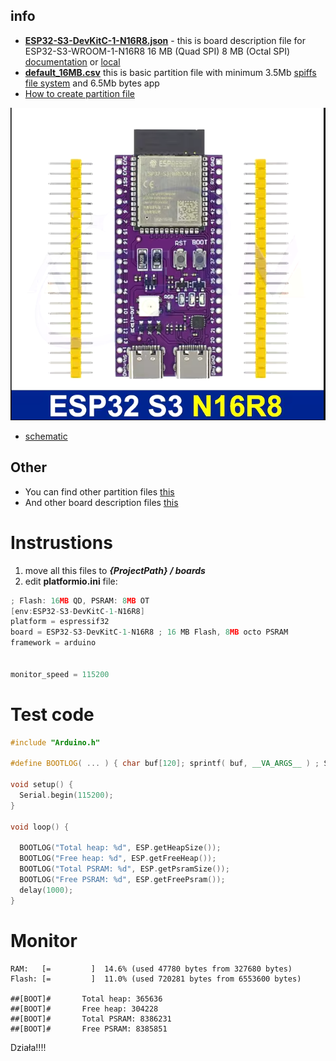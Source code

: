 ## info
* **[ESP32-S3-DevKitC-1-N16R8.json](./ESP32-S3-DevKitC-1-N16R8.json)** - this is board description file for ESP32-S3-WROOM-1-N16R8 16 MB (Quad SPI) 8 MB (Octal SPI) [documentation](https://www.espressif.com/sites/default/files/documentation/esp32-s3-wroom-1_wroom-1u_datasheet_en.pdf) or [local](./doc/esp32-s3-wroom-1_wroom-1u_datasheet_en.pdf)
* **[default_16MB.csv](./default_16MB.csv)**  this is basic partition file with minimum 3.5Mb [spiffs file system](https://docs.espressif.com/projects/esp-idf/en/stable/esp32/api-reference/storage/spiffs.html) and 6.5Mb bytes app
* [How to create partition file](https://docs.espressif.com/projects/esp-idf/en/stable/esp32/api-guides/partition-tables.html)

![look](./doc/esp32s3.PNG)

* [schematic](./doc/YD-ESP32-S3-SCH-V1.4.pdf)


## Other
* You can find other partition files [this](https://github.com/espressif/arduino-esp32/tree/master/tools/partitions)
* And other board description files [this](https://github.com/Jason2866/platform-espressif32/tree/Arduino/IDF5/boards)

# Instrustions
1) move all this files to ***{ProjectPath} / boards***
2) edit **platformio.ini** file:

```cpp
; Flash: 16MB QD, PSRAM: 8MB OT
[env:ESP32-S3-DevKitC-1-N16R8]
platform = espressif32
board = ESP32-S3-DevKitC-1-N16R8 ; 16 MB Flash, 8MB octo PSRAM
framework = arduino


monitor_speed = 115200
```
# Test code

```cpp
#include "Arduino.h"

#define BOOTLOG( ... ) { char buf[120]; sprintf( buf, __VA_ARGS__ ) ; Serial.print("##[BOOT]#\t"); Serial.println(buf); }

void setup() {
  Serial.begin(115200);
}

void loop() {

  BOOTLOG("Total heap: %d", ESP.getHeapSize());
  BOOTLOG("Free heap: %d", ESP.getFreeHeap());
  BOOTLOG("Total PSRAM: %d", ESP.getPsramSize());
  BOOTLOG("Free PSRAM: %d", ESP.getFreePsram());
  delay(1000);
}
```

# Monitor

```
RAM:   [=         ]  14.6% (used 47780 bytes from 327680 bytes)
Flash: [=         ]  11.0% (used 720281 bytes from 6553600 bytes)

##[BOOT]#       Total heap: 365636  
##[BOOT]#       Free heap: 304228   
##[BOOT]#       Total PSRAM: 8386231
##[BOOT]#       Free PSRAM: 8385851 
```

Działa!!!!
